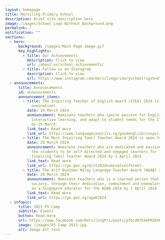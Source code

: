 ```yaml
---
layout: homepage
title: Marsiling Primary School
description: Brief site description here
image: /images/School Logo Without Background.png
permalink: /
notification: ""
sections:
  - hero:
      background: /images/Main Page Image.gif
      key_highlights:
        - title: Our Achievements
          description: Click to view
          url: /about-us/school-achievements/
        - title: Follow us on Instagram
          description: Click to view
          url: https://www.instagram.com/marsilingprimaryschool?igsh=OTEwaDJwZjhzMm1p
  - announcements:
      title: Announcements
      id: announcements
      announcement_items:
        - title: The Inspiring Teacher of English Award (ITEA) 2024 is open for
            nomination!
          date: 10 March 2024
          announcement: Nominate teachers who ignite passion for English, promote
            interactive learning, and adapt to student needs for the ITEA 2024
            by 25 March.
          link_text: Read more
          link_url: https://www.languagecouncils.sg/goodenglish/inspiring-teacher-of-english-award/nomination-information
        - title: The Most Inspiring Tamil Teacher Award 2024 is open for nomination!
          date: 20 March 2024
          announcement: Nominate teachers who are dedicated and passionate in nurturing
            the students to be self-directed and engaged learners for The Most
            Inspiring Tamil Teacher Award 2024 by 1 April 2024
          link_text: Read more
          link_url: https://go.gov.sg/mitt2024nominationformel.
        - title: The Arif Budiman Malay Language Teacher Award (AGAB) 2024
          date: 20 March 2024
          announcement: Nominate teachers who is a learned person that contributes to
            society, through their dedication, commitment and exemplary service
            as a Singapore educator for the AGAB 2024 by 1 April 2024
          link_text: Read more
          link_url: https://go.gov.sg/agab2024
  - infopic:
      title: 2023 P5 Camp
      subtitle: Events
      button: Read more
      url: https://www.facebook.com/MarsilingPri/posts/pfbid035XePM3bVKQmq11AxazVwdnhpLHRXx2kfxrzCvVbe3itfHuiHULs2K3n9ZZrk32DZl
      image: /images/P5 Camp 2023.jpg
      alt: Image alt text
---
```

